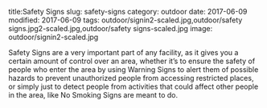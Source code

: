 title:Safety Signs
slug: safety-signs
category: outdoor
date: 2017-06-09
modified: 2017-06-09
tags: outdoor/signin2-scaled.jpg,outdoor/safety signs.jpg2-scaled.jpg,outdoor/safety signs-scaled.jpg
image: outdoor/signin2-scaled.jpg

Safety Signs are a very important
part of any facility, as it gives you a
certain amount of control over an
area, whether it’s to ensure the
safety of people who enter the area
by using Warning Signs to alert them
of possible hazards to prevent
unauthorized people from accessing
restricted places, or simply just to
detect people from activities that
could affect other people in the
area, like No Smoking Signs are
meant to do.
